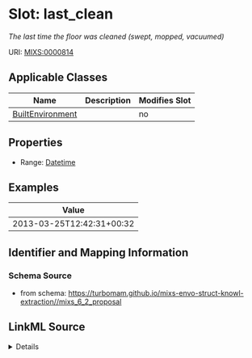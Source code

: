 # Slot: last_clean


_The last time the floor was cleaned (swept, mopped, vacuumed)_



URI: [MIXS:0000814](https://w3id.org/mixs/0000814)



<!-- no inheritance hierarchy -->




## Applicable Classes

| Name | Description | Modifies Slot |
| --- | --- | --- |
[BuiltEnvironment](BuiltEnvironment.md) |  |  no  |







## Properties

* Range: [Datetime](Datetime.md)






## Examples

| Value |
| --- |
| 2013-03-25T12:42:31+00:32 |

## Identifier and Mapping Information







### Schema Source


* from schema: https://turbomam.github.io/mixs-envo-struct-knowl-extraction//mixs_6_2_proposal




## LinkML Source

<details>
```yaml
name: last_clean
description: The last time the floor was cleaned (swept, mopped, vacuumed)
title: last time swept/mopped/vacuumed
notes:
- time
examples:
- value: '2013-03-25T12:42:31+00:32'
from_schema: https://turbomam.github.io/mixs-envo-struct-knowl-extraction//mixs_6_2_proposal
rank: 1000
slot_uri: MIXS:0000814
multivalued: false
alias: last_clean
domain_of:
- BuiltEnvironment
range: datetime
required: false
recommended: false

```
</details>